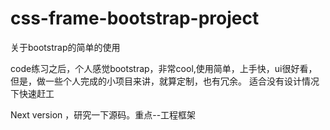 ﻿# css-frame-bootstrap-project
关于bootstrap的简单的使用

code练习之后，个人感觉bootstrap，非常cool,使用简单，上手快，ui很好看，
但是，做一些个人完成的小项目来讲，就算定制，也有冗余。
适合没有设计情况下快速赶工

Next version
，研究一下源码。重点--工程框架